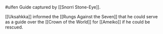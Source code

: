 #ulfen Guide captured by [[Snorri Stone-Eye]].

[[Uksahkka]] informed the [[Rungs Against the Seven]] that he could serve as a guide over the [[Crown of the World]] for [[Ameiko]] if he could be rescued.